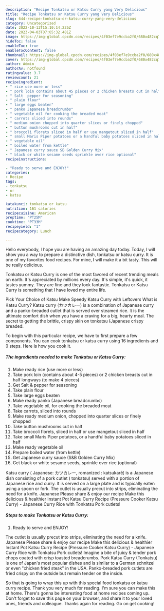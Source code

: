 ```yaml
---
description: "Recipe Tonkatsu or Katsu Curry yang Very Delicious"
title: "Recipe Tonkatsu or Katsu Curry yang Very Delicious"
slug: 644-recipe-tonkatsu-or-katsu-curry-yang-very-delicious
category: Uncategorized
date: 2022-10-13T15:10:14.225Z
date: 2023-04-03T07:05:32.481Z
image: https://img-global.cpcdn.com/recipes/4f03ef7e9ccba2f0/680x482cq70/tonkatsu-or-katsu-curry-recipe-main-photo.jpg
hideToc: false
enableToc: true
enableTocContent: false
thumbnail: https://img-global.cpcdn.com/recipes/4f03ef7e9ccba2f0/680x482cq70/tonkatsu-or-katsu-curry-recipe-main-photo.jpg
cover: https://img-global.cpcdn.com/recipes/4f03ef7e9ccba2f0/680x482cq70/tonkatsu-or-katsu-curry-recipe-main-photo.jpg
author: Admin
authorAv: notfound
ratingvalue: 3.7
reviewcount: 21
recipeingredient:
- " rice use more or less"
- " pork loin contains about 45 pieces or 2 chicken breasts cut in half longways to make 4 pieces"
- " Salt  pepper for seasoning"
- " plain flour"
- " large eggs beaten"
- " panko Japanese breadcrumbs"
- " vegetable oil for cooking the breaded meat"
- " carrots sliced into rounds"
- " medium onion chopped into quarter slices or finely chopped"
- " button mushrooms cut in half"
- " broccoli florets sliced in half or use mangetout sliced in half"
- " small Maris Piper potatoes or a handful baby potatoes sliced in half"
- " vegetable oil"
- " boiled water from kettle"
- " Japanese curry sauce SB Golden Curry Mix"
- " black or white sesame seeds sprinkle over rice optional"
recipeinstructions:

- "Ready to serve and ENJOY!"
categories:
- Recipe
tags:
- tonkatsu
- or
- katsu

katakunci: tonkatsu or katsu 
nutrition: 161 calories
recipecuisine: American
preptime: "PT25M"
cooktime: "PT33M"
recipeyield: "1"
recipecategory: Lunch

---
```



Hello everybody, I hope you are having an amazing day today. Today, I will show you a way to prepare a distinctive dish, tonkatsu or katsu curry. It is one of my favorites food recipes. For mine, I will make it a bit tasty. This will be really delicious.

Tonkatsu or Katsu Curry is one of the most favored of recent trending meals on earth. It's appreciated by millions every day. It's simple, it's quick, it tastes yummy. They are fine and they look fantastic. Tonkatsu or Katsu Curry is something that I have loved my entire life.

Pick Your Choice of Katsu Make Speedy Katsu Curry with Leftovers What is Katsu Curry? Katsu curry (カツカレー) is a combination of Japanese curry and a panko-breaded cutlet that is served over steamed rice. It is the ultimate comfort dish when you have a craving for a big, hearty meal. The secret to getting the brittle, crispy skin on tonkatsu (Japanese crispy breaded.


To begin with this particular recipe, we have to first prepare a few components. You can cook tonkatsu or katsu curry using 16 ingredients and 0 steps. Here is how you cook it.

<!--inarticleads1-->

##### The ingredients needed to make Tonkatsu or Katsu Curry:

1. Make ready  rice (use more or less)
1. Take  pork loin (contains about 4-5 pieces) or 2 chicken breasts cut in half longways (to make 4 pieces)
1. Get  Salt &amp; pepper for seasoning
1. Take  plain flour
1. Take  large eggs beaten
1. Make ready  panko (Japanese breadcrumbs)
1. Take  vegetable oil, for cooking the breaded meat
1. Take  carrots, sliced into rounds
1. Make ready  medium onion, chopped into quarter slices or finely chopped
1. Take  button mushrooms cut in half
1. Take  broccoli florets, sliced in half or use mangetout sliced in half
1. Take  small Maris Piper potatoes, or a handful baby potatoes sliced in half
1. Make ready  vegetable oil
1. Prepare  boiled water (from kettle)
1. Get  Japanese curry sauce (S&amp;B Golden Curry Mix)
1. Get  black or white sesame seeds, sprinkle over rice (optional)


Katsu curry ( Japanese: カツカレー, romanized : katsukarē) is a Japanese dish consisting of a pork cutlet ( tonkatsu) served with a portion of Japanese rice and curry. It is served on a large plate and is typically eaten using a spoon or fork. The cutlet is usually precut into strips, eliminating the need for a knife. Japanese Please share &amp; enjoy our recipe Make this delicious &amp; healthier Instant Pot Katsu Curry Recipe (Pressure Cooker Katsu Curry) - Japanese Curry Rice with Tonkatsu Pork cutlets! 

<!--inarticleads2-->

##### Steps to make Tonkatsu or Katsu Curry:


1. Ready to serve and ENJOY!

The cutlet is usually precut into strips, eliminating the need for a knife. Japanese Please share &amp; enjoy our recipe Make this delicious &amp; healthier Instant Pot Katsu Curry Recipe (Pressure Cooker Katsu Curry) - Japanese Curry Rice with Tonkatsu Pork cutlets! Imagine a bite of juicy &amp; tender pork chops coated with crisp toasted breadcrumbs. Pork Katsu Curry (Tonkatsu) is one of Japan&#39;s most popular dishes and is similar to a German schnitzel or even &#34;chicken fried steak&#34; in the USA. Panko-breaded pork cutlets are fried crispy on the outside but remain tender on the inside. 

So that is going to wrap this up with this special food tonkatsu or katsu curry recipe. Thank you very much for reading. I'm sure you can make this at home. There's gonna be interesting food at home recipes coming up. Don't forget to save this page on your browser, and share it to your loved ones, friends and colleague. Thanks again for reading. Go on get cooking!

